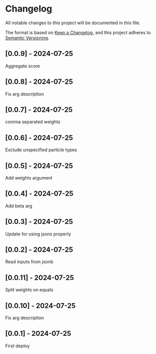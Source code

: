 # Changelog
All notable changes to this project will be documented in this file.

The format is based on [Keep a Changelog](https://keepachangelog.com/en/1.0.0/),
and this project adheres to [Semantic Versioning](https://semver.org/spec/v2.0.0.html).

## [0.0.9] - 2024-07-25
Aggregate score

## [0.0.8] - 2024-07-25
Fix arg description

## [0.0.7] - 2024-07-25
comma separated weights

## [0.0.6] - 2024-07-25
Exclude unspecified particle types

## [0.0.5] - 2024-07-25
Add weights argument

## [0.0.4] - 2024-07-25
Add beta arg

## [0.0.3] - 2024-07-25
Update for using jsons properly

## [0.0.2] - 2024-07-25
Read inputs from jsonb

## [0.0.11] - 2024-07-25
Split weights on equals

## [0.0.10] - 2024-07-25
Fix arg description

## [0.0.1] - 2024-07-25
First deploy
